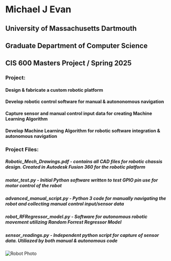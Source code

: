 # Michael J Evan
## University of Massachusetts Dartmouth
## Graduate Department of Computer Science
## CIS 600 Masters Project / Spring 2025

### Project:
#### Design & fabricate a custom robotic platform
#### Develop robotic control software for manual & autononomous navigation 
#### Capture sensor and manual control input data for creating Machine Learning Algorithm 
#### Develop Machine Learning Algorithm for robotic software integration & autonomous navigation

### Project Files:
##### Robotic_Mech_Drawings.pdf - contains all CAD files for robotic chassis design. Created in Autodesk Fusion 360 for the robotic platform
##### motor_test.py - Initial Python software written to test GPIO pin use for motor control of the robot
##### advanced_manual_script.py - Python 3 code for manually navigating the robot and collecting manual control input/sensor data
##### robot_RFRegressor_model.py - Software for autonomous robotic movement utilizing Random Forrest Regressor Model
##### sensor_readings.py - Independent python script for capture of sensor data. Utiliazed by both manual & autonomous code

![Robot Photo](image/Robot_Photo.png)


